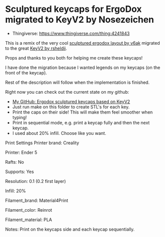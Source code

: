 # Sculptured keycaps for ErgoDox migrated to KeyV2 by Nosezeichen
* Thingiverse: https://www.thingiverse.com/thing:4241843

This is a remix of the very cool [sculptured ergodox layout by v6ak](https://www.thingiverse.com/thing:3271490) migrated to the great [KeyV2 by rsheldii](https://www.thingiverse.com/thing:2783650).

Props and thanks to you both for helping me create these keycaps!

I have done the migration because I wanted legends on my keycaps (on the front of the keycap).

Rest of the description will follow when the implementation is finished.

Right now you can check out the current state on my github:
- [My GitHub: Ergodox sculptured keycaps based on KeyV2](https://github.com/AhmetBilgin/KeyV2/tree/flat-sided-keycaps/ergodox_keycaps)
- Just run make on this folder to create STL's for each key.
- Print the caps on their side! This will make them feel smoother when typing!
- Print in sequential mode, e.g. print a keycap fully and then the next keycap.
- I used about 20% infill. Choose like you want.


Print Settings
Printer brand:
Creality

Printer:
Ender 5

Rafts:
No

Supports:
Yes

Resolution:
0.1 (0.2 first layer)

Infill:
20%

Filament_brand:
Material4Print

Filament_color:
Reinrot

Filament_material:
PLA

Notes:
Print on the keycaps side and each keycap sequentially.